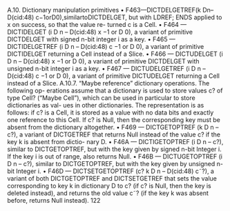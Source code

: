 A.10. Dictionary manipulation primitives
• F463—DICTDELGETREF(k Dn–D(cid:48) c−1orD0),similartoDICTDELGET,
but with LDREF; ENDS applied to x on success, so that the value re-
turned c is a Cell.
• F464 — DICTIDELGET (i D n – D(cid:48) x −1 or D 0), a variant of primitive
DICTDELGET with signed n-bit integer i as a key.
• F465 — DICTIDELGETREF (i D n – D(cid:48) c −1 or D 0), a variant of
primitive DICTIDELGET returning a Cell instead of a Slice.
• F466 — DICTUDELGET (i D n – D(cid:48) x −1 or D 0), a variant of primitive
DICTDELGET with unsigned n-bit integer i as a key.
• F467 — DICTUDELGETREF (i D n – D(cid:48) c −1 or D 0), a variant of
primitive DICTUDELGET returning a Cell instead of a Slice.
A.10.7. “Maybe reference” dictionary operations. The following op-
erations assume that a dictionary is used to store values c? of type Cell?
(“Maybe Cell”), which can be used in particular to store dictionaries as val-
ues in other dictionaries. The representation is as follows: if c? is a Cell, it
is stored as a value with no data bits and exactly one reference to this Cell.
If c? is Null, then the corresponding key must be absent from the dictionary
altogether.
• F469 — DICTGETOPTREF (k D n – c?), a variant of DICTGETREF that
returns Null instead of the value c? if the key k is absent from dictio-
nary D.
• F46A — DICTIGETOPTREF (i D n – c?), similar to DICTGETOPTREF, but
with the key given by signed n-bit Integer i. If the key i is out of range,
also returns Null.
• F46B — DICTUGETOPTREF (i D n – c?), similar to DICTGETOPTREF, but
with the key given by unsigned n-bit Integer i.
• F46D — DICTSETGETOPTREF (c? k D n – D(cid:48) c˜?), a variant of both
DICTGETOPTREF and DICTSETGETREF that sets the value corresponding
to key k in dictionary D to c? (if c? is Null, then the key is deleted
instead), and returns the old value c˜? (if the key k was absent before,
returns Null instead).
122

